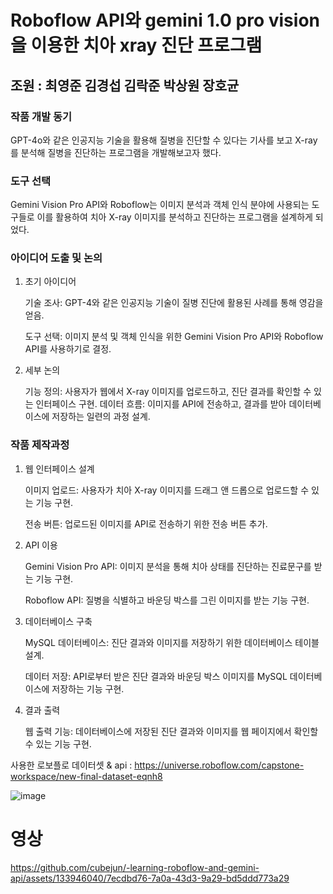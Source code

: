 # Roboflow API와 gemini 1.0 pro vision을 이용한 치아 xray 진단 프로그램
## 조원 : 최영준 김경섭 김락준 박상원 장호균
### 작품 개발 동기 

GPT-4o와 같은 인공지능 기술을 활용해 질병을 진단할 수 있다는 기사를 보고 X-ray를 분석해 질병을 진단하는 프로그램을 개발해보고자 했다.

### 도구 선택 
Gemini Vision Pro API와 Roboflow는 이미지 분석과 객체 인식 분야에 사용되는 도구들로 이를 활용하여 치아 X-ray 이미지를 분석하고 진단하는 프로그램을 설계하게 되었다.

### 아이디어 도출 및 논의
1. 초기 아이디어
   
   기술 조사: GPT-4와 같은 인공지능 기술이 질병 진단에 활용된 사례를 통해 영감을 얻음.
   
   도구 선택: 이미지 분석 및 객체 인식을 위한 Gemini Vision Pro API와 Roboflow API를 사용하기로 결정.

2. 세부 논의
   
   기능 정의: 사용자가 웹에서 X-ray 이미지를 업로드하고, 진단 결과를 확인할 수 있는 인터페이스 구현.
   데이터 흐름: 이미지를 API에 전송하고, 결과를 받아 데이터베이스에 저장하는 일련의 과정 설계.

### 작품 제작과정
1. 웹 인터페이스 설계
   
   이미지 업로드: 사용자가 치아 X-ray 이미지를 드래그 앤 드롭으로 업로드할 수 있는 기능 구현.
   
   전송 버튼: 업로드된 이미지를 API로 전송하기 위한 전송 버튼 추가.

2. API 이용
   
   Gemini Vision Pro API: 이미지 분석을 통해 치아 상태를 진단하는 진료문구를 받는 기능 구현.
   
   Roboflow API: 질병을 식별하고 바운딩 박스를 그린 이미지를 받는 기능 구현.

3. 데이터베이스 구축

   MySQL 데이터베이스: 진단 결과와 이미지를 저장하기 위한 데이터베이스 테이블 설계.
   
   데이터 저장: API로부터 받은 진단 결과와 바운딩 박스 이미지를 MySQL 데이터베이스에 저장하는 기능 구현.

4. 결과 출력

   웹 출력 기능: 데이터베이스에 저장된 진단 결과와 이미지를 웹 페이지에서 확인할 수 있는 기능 구현.


사용한 로보플로 데이터셋 & api : https://universe.roboflow.com/capstone-workspace/new-final-dataset-eqnh8

![image](https://github.com/cubejun/-learning-roboflow-and-gemini-api/assets/133946040/f634e84a-e58d-46f3-909f-b9fe47476bac)


# 영상
https://github.com/cubejun/-learning-roboflow-and-gemini-api/assets/133946040/7ecdbd76-7a0a-43d3-9a29-bd5ddd773a29

